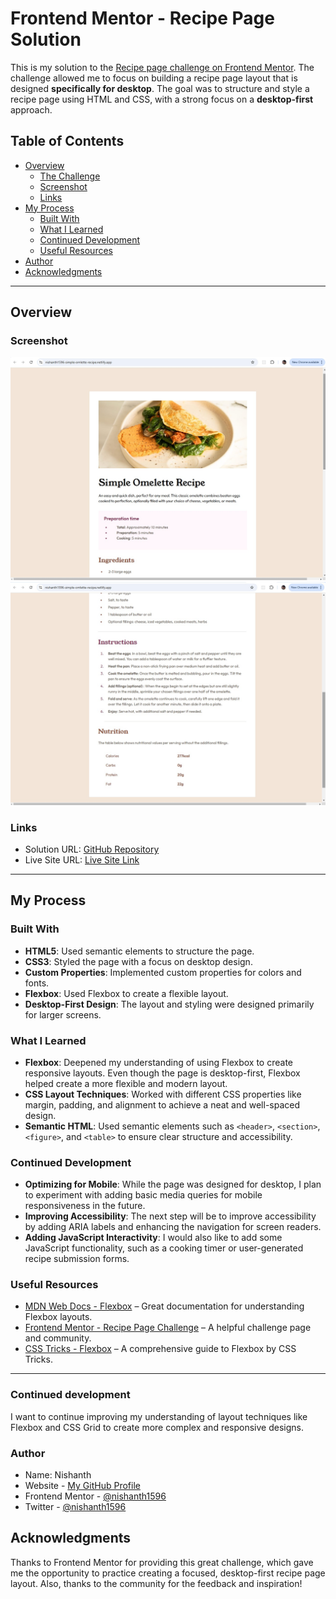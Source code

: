 # Frontend Mentor - Recipe Page Solution

This is my solution to the [Recipe page challenge on Frontend Mentor](https://www.frontendmentor.io/challenges/recipe-page-KiTsR8QQKm). The challenge allowed me to focus on building a recipe page layout that is designed **specifically for desktop**. The goal was to structure and style a recipe page using HTML and CSS, with a strong focus on a **desktop-first** approach.

## Table of Contents

- [Overview](#overview)
  - [The Challenge](#the-challenge)
  - [Screenshot](#screenshot)
  - [Links](#links)
- [My Process](#my-process)
  - [Built With](#built-with)
  - [What I Learned](#what-i-learned)
  - [Continued Development](#continued-development)
  - [Useful Resources](#useful-resources)
- [Author](#author)
- [Acknowledgments](#acknowledgments)

---

## Overview

### Screenshot

![Recipe Page Screenshot](./screenshot.jpg)
![Recipe Page Screenshot](./screenshot1.jpg)

### Links

- Solution URL: [GitHub Repository](https://github.com/nishanth1596/Simple-omlette-recipe)
- Live Site URL: [Live Site Link](https://nishanth1596-simple-omlette-recipe.netlify.app/)

---

## My Process

### Built With

- **HTML5**: Used semantic elements to structure the page.
- **CSS3**: Styled the page with a focus on desktop design.
- **Custom Properties**: Implemented custom properties for colors and fonts.
- **Flexbox**: Used Flexbox to create a flexible layout.
- **Desktop-First Design**: The layout and styling were designed primarily for larger screens.

### What I Learned

- **Flexbox**: Deepened my understanding of using Flexbox to create responsive layouts. Even though the page is desktop-first, Flexbox helped create a more flexible and modern layout.
- **CSS Layout Techniques**: Worked with different CSS properties like margin, padding, and alignment to achieve a neat and well-spaced design.
- **Semantic HTML**: Used semantic elements such as `<header>`, `<section>`, `<figure>`, and `<table>` to ensure clear structure and accessibility.

### Continued Development

- **Optimizing for Mobile**: While the page was designed for desktop, I plan to experiment with adding basic media queries for mobile responsiveness in the future.
- **Improving Accessibility**: The next step will be to improve accessibility by adding ARIA labels and enhancing the navigation for screen readers.
- **Adding JavaScript Interactivity**: I would also like to add some JavaScript functionality, such as a cooking timer or user-generated recipe submission forms.

### Useful Resources

- [MDN Web Docs - Flexbox](https://developer.mozilla.org/en-US/docs/Web/CSS/CSS_Flexible_Box_Layout/Using_CSS_flexible_boxes) – Great documentation for understanding Flexbox layouts.
- [Frontend Mentor - Recipe Page Challenge](https://www.frontendmentor.io/challenges/recipe-page-KiTsR8QQKm) – A helpful challenge page and community.
- [CSS Tricks - Flexbox](https://css-tricks.com/snippets/css/a-guide-to-flexbox/) – A comprehensive guide to Flexbox by CSS Tricks.

---

### Continued development

I want to continue improving my understanding of layout techniques like Flexbox and CSS Grid to create more complex and responsive designs.

### Author

- Name: Nishanth
- Website - [My GitHub Profile](https://github.com/nishanth1596)
- Frontend Mentor - [@nishanth1596](https://www.frontendmentor.io/profile/nishanth1596)
- Twitter - [@nishanth1596](https://x.com/nishanth1596)


## Acknowledgments

Thanks to Frontend Mentor for providing this great challenge, which gave me the opportunity to practice creating a focused, desktop-first recipe page layout. Also, thanks to the community for the feedback and inspiration!
